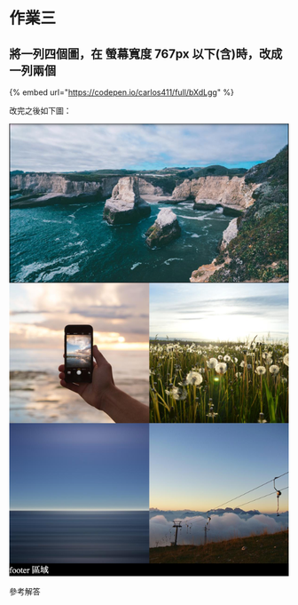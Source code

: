 # 作業三

## 將一列四個圖，在 螢幕寬度 767px 以下\(含\)時，改成一列兩個

{% embed url="https://codepen.io/carlos411/full/bXdLgg" %}

改完之後如下圖：

![&#x5C07;&#x4E00;&#x5217;&#x56DB;&#x500B;&#x5716;&#xFF0C;&#x5728; &#x87A2;&#x5E55;&#x5BEC;&#x5EA6; 767px &#x4EE5;&#x4E0B;\(&#x542B;\)&#x6642;&#xFF0C;&#x6539;&#x6210;&#x4E00;&#x5217;&#x5169;&#x500B;](../../.gitbook/assets/tu-pian-gai-cheng-yi-lie-liang-ge.png)

參考解答

